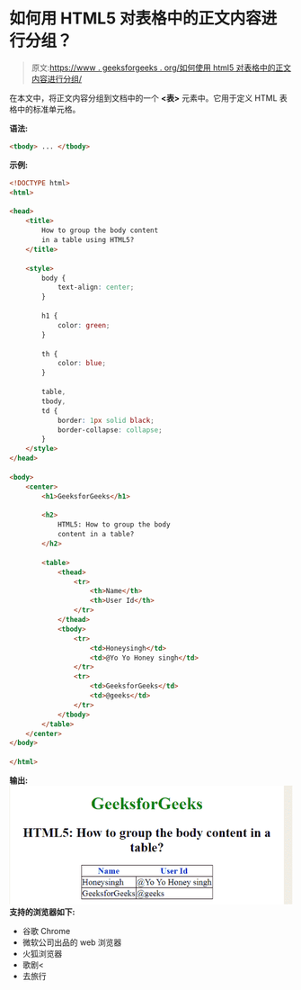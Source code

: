 # 如何用 HTML5 对表格中的正文内容进行分组？

> 原文:[https://www . geeksforgeeks . org/如何使用 html5 对表格中的正文内容进行分组/](https://www.geeksforgeeks.org/how-to-group-the-body-content-in-a-table-using-html5/)

在本文中，将正文内容分组到文档中的一个 **<表>** 元素中。它用于定义 HTML 表格中的标准单元格。

**语法:**

```html
<tbody> ... </tbody>
```

**示例:**

```html
<!DOCTYPE html>
<html>

<head>
    <title>
        How to group the body content 
        in a table using HTML5?
    </title>

    <style>
        body {
            text-align: center;
        }

        h1 {
            color: green;
        }

        th {
            color: blue;
        }

        table,
        tbody,
        td {
            border: 1px solid black;
            border-collapse: collapse;
        }
    </style>
</head>

<body>
    <center>
        <h1>GeeksforGeeks</h1>

        <h2>
            HTML5: How to group the body
            content in a table?
        </h2>

        <table>
            <thead>
                <tr>
                    <th>Name</th>
                    <th>User Id</th>
                </tr>
            </thead>
            <tbody>
                <tr>
                    <td>Honeysingh</td>
                    <td>@Yo Yo Honey singh</td>
                </tr>
                <tr>
                    <td>GeeksforGeeks</td>
                    <td>@geeks</td>
                </tr>
            </tbody>
        </table>
    </center>
</body>

</html>
```

**输出:**
![](img/dc1e11a56191bd07926c855dd04a6ad9.png)
**支持的浏览器如下:**

*   谷歌 Chrome
*   微软公司出品的 web 浏览器
*   火狐浏览器
*   歌剧<
*   去旅行